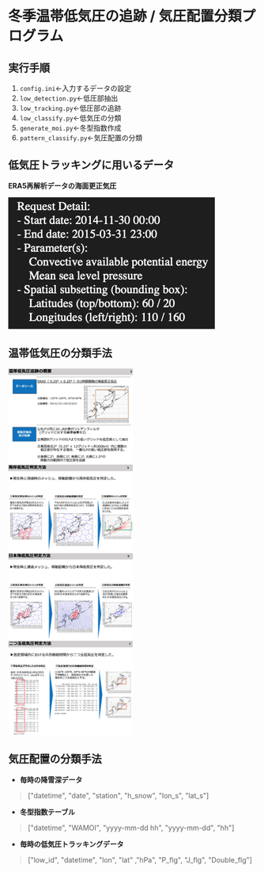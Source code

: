 # 冬季温帯低気圧の追跡 / 気圧配置分類プログラム

## 実行手順
1. `config.ini`←入力するデータの設定
2. `low_detection.py`←低圧部抽出
3. `low_tracking.py`←低圧部の追跡
4. `low_classify.py`←低気圧の分類
5. `generate_moi.py`←冬型指数作成
6. `pattern_classify.py`←気圧配置の分類

## 低気圧トラッキングに用いるデータ

**ERA5再解析データの海面更正気圧**

![](./img/1.png)

## 温帯低気圧の分類手法
<img src="./img/2.png" width="50%">

<img src="./img/3.png" width="50%">

<img src="./img/4.png" width="50%">

<img src="./img/5.png" width="50%">

## 気圧配置の分類手法
- **毎時の降雪深データ**
> ["datetime", "date", "station", "h_snow", "lon_s", "lat_s"]

- **冬型指数テーブル**

>["datetime", "WAMOI", "yyyy-mm-dd hh", "yyyy-mm-dd", "hh"]

- **毎時の低気圧トラッキングデータ**

> ["low_id", "datetime", "lon", "lat" ,"hPa", "P_flg", "J_flg", "Double_flg"]
